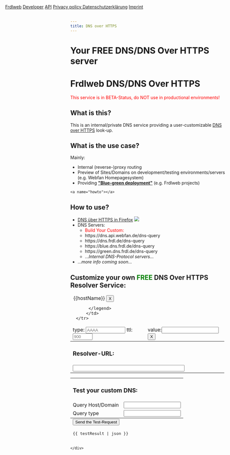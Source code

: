 ```yaml
---
title: DNS over HTTPS
---
```


# Your FREE DNS/DNS Over HTTPS server

<div oc-lazy-load="['https://dns.api.webfan.de/dns-api.js', 'ui-notification', 'frdl-ui-progressbar']">	
	<frdl-progressbar></frdl-progressbar>	
	 

	 
<div ng-show="progressbarValue" class="page-header-wrapper" style="height:16px;width:100%;position:fixed;left:0px;top:0px;z-index:999;">
	<span frdl-id="mainProgressBar" ng-bind="progressHint" style="left:0px;top:0px;position:fixed;"></span>
	<uib-progressbar frdl-id="mainProgressBar" animate="true" value="progressbarValue" max="100" type="success"></uib-progressbar>     
</div>	
		
<div class="d-block f-top" ui-view="topBarView">		           
	<div style="position:fixed;float:top;padding:4px;padding-top:2px;margin:12px;z-Index:999;top:1px;left:1px;" ng-cloak>	
	  <a href="https://frdl.de" class="btn btn-primary">Frdlweb</a>
	  <a href="https://apps.api.frdl.de/developer/" class="btn btn-primary">Developer</a>
	  <a href="https://apps.api.frdl.de" class="btn btn-primary">API</a>
	  <a href="https://registry.frdl.de/?goto=oidplus%3Aresources%24About%2FDatenschutzerklaerung.html" class="btn-sm btn-primary">Privacy policy&nbsp;Datenschutzerkl&auml;rung</a>
	  <a href="https://registry.frdl.de/?goto=oidplus%3Aresources%24About%2FImpressum.html" class="btn-sm btn-primary">Imprint</a>
	</div>        	
</div>					 
<div class="d-rel-inline-block f-center content" ng-controller="buildResolverUrlCtrl">	                 	
        
<h1>Frdlweb DNS/DNS Over HTTPS</h1>
	<p style="color:red;">This service is in BETA-Status, do NOT use in productional environments!</p>

	
<h2>What is this?</h2>
<p>	
 This is an internal/private DNS service providing a <a onclick="location.hash='builder';">user-customizable</a> <a href="https://de.wikipedia.org/wiki/DNS_over_HTTPS" target="_blank">DNS over HTTPS</a> look-up.	
</p>
	
	
<h2>What is the use case?</h2>
Mainly:
<ul>
	<li>Internal (reverse-)proxy routing</li>	
	<li>Preview of Sites/Domains on development/testing environments/servers (e.g. Webfan Homepagesystem)</li>
	<li>Providing <strong><a href="http://wfpu.de/docs/blue-green_deployment.pdf" target="blank">&quot;Blue-green deployment&quot;</a></strong> (e.g. Frdlweb projects)</li>
</ul>

	<a name="howto"></a>
<h2>How to use?</h2>	
<ul>
	<li><a href="https://support.mozilla.org/de/kb/firefox-dns-über-https#" target="blank">DNS über HTTPS in Firefox</a> 
	<img src="https://frdl.ws/cloudsharing/s/B7QSP6572EdQTYf/preview" style="max-width:364px;width:auto;height:auto;" /></li>
	<li>DNS Servers:
		<ul>
			<li><a onclick="location.hash='builder';" style="color:red;">Build Your Custom: <span ng-bind="resolverUrl"></span></a></li>
			<li>https://dns.api.webfan.de/dns-query</li>
			<li>https://dns.frdl.de/dns-query</li>
			<li>https://blue.dns.frdl.de/dns-query</li>
			<li>https://green.dns.frdl.de/dns-query</li>			
			<li>...<i>Internal DNS-Protocol servers...</i></li>
		</ul>
	</li>
	<li>...<i>more info coming soon...</i></li>
</ul>
	<a name="builder"></a>
	<h2>Customize your own <span style="color:green;">FREE</span> DNS Over HTTPS Resolver Service:</h2>
<table style="width:99%;">
  <thead ng-repeat="(hostName, records) in MyDNS">
	 <tr> 
      <td colspan="2">
		  <legend>
		  <span ng-bind="hostName" style="display:inline;">{{hostName}}</span> 
		    <button class="btn-sm btn-danger" ng-click="removeRecord(hostName)">X</button>
			  
		  </legend>
		 </td>
	 </tr>	
	  
  <tr ng-repeat="record in records track by $index">
    <td>
		type: <input  style="max-width:128px;" type="text"  placeholder="AAAA" ng-model="MyDNS
[hostName][$index][0]"> ttl: <input style="max-width:64px;" type="text" placeholder="900" ng-model="MyDNS
[hostName][$index][2]">
	  </td>
    <td>
		value:<input type="text" ng-model="MyDNS
[hostName][$index][1]">	  
		<button class="btn-sm btn-danger" ng-click="removeRecord(hostName, $index)">X</button>
	  </td>	  
  </tr>	  
  </thead>	
  <tbody>	
	<tr> 
    <td colspan="2"><h3>Resolver-URL:</h3></td>    
  </tr>	  
  <tr>   
    <td colspan="2">	
		<input type="text" readonly onclick="this.select()" ng-model="resolverUrl" style="width:75%;">	   
	  </td>
  </tr>	    
    </tbody>	    
  </table>
  
  
  <table style="width:99%;">
  <tr> 
    <td colspan="2"><h3>Test your custom DNS:</h3></td>    
  </tr>
  <tr>
    <td>Query Host/Domain</td>
    <td><input type="text" id="qname" ng-model="testRequest.qname"></td>
  </tr>
  <tr>
    <td>Query type</td>
    <td><input type="text" id="qtype" ng-model="testRequest.qtype"></td>
  </tr>
	
  <tfoot>
  <tr> 
    <td colspan="2"><button ng-click="clickTestLink()">Send the Test-Request</button></td>
  </tr>
  
  <tr> 
    <td colspan="2"><a name="testresult"></a><pre>{{ testResult | json }}</pre></td>
    
  </tr>
  </tfoot>
</table>	



	</div>						 
</div>	


<script type="text/javascript" src="https://frdl.webfan.de/app/js/frdlweb.js"></script>	
<dsgvo-adsense></dsgvo-adsense>	
